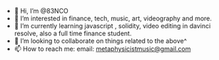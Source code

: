 - 👋 Hi, I’m @83NCO
- 👀 I’m interested in finance, tech, music, art, videography and more. 
- 🌱 I’m currently learning javascript , solidity, video editing in davinci resolve, also a full time finance student.
- 💞️ I’m looking to collaborate on things related to the above^
- 📫 How to reach me: email: metaphysicistmusic@gmail.com

<!---
83NCO/83NCO is a ✨ special ✨ repository because its `README.md` (this file) appears on your GitHub profile.
You can click the Preview link to take a look at your changes.
--->
